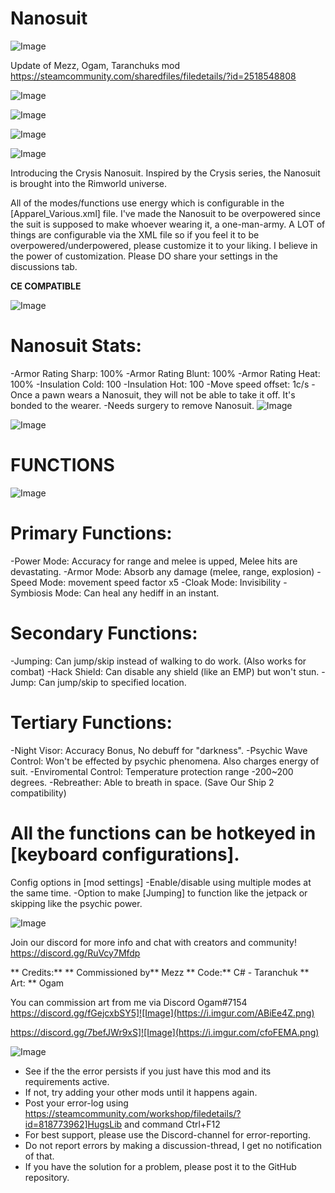 # Nanosuit

![Image](https://i.imgur.com/buuPQel.png)

Update of Mezz, Ogam, Taranchuks mod
https://steamcommunity.com/sharedfiles/filedetails/?id=2518548808

![Image](https://i.imgur.com/pufA0kM.png)

	
![Image](https://i.imgur.com/Z4GOv8H.png)

![Image](https://i.imgur.com/tE28cZ7.gif)

![Image](https://i.imgur.com/B5Zgrb1.png)


Introducing the Crysis Nanosuit. Inspired by the Crysis series, the Nanosuit is brought into the Rimworld universe.

All of the modes/functions use energy which is configurable in the [Apparel_Various.xml] file.
I've made the Nanosuit to be overpowered since the suit is supposed to make whoever wearing it, a one-man-army.
A LOT of things are configurable via the XML file so if you feel it to be overpowered/underpowered, please customize it to your liking. I believe in the power of customization. Please DO share your settings in the discussions tab.

**CE COMPATIBLE** 

![Image](https://i.imgur.com/kkaSETo.png)

# Nanosuit Stats:

-Armor Rating Sharp: 100%
-Armor Rating Blunt: 100%
-Armor Rating Heat: 100%
-Insulation Cold: 100
-Insulation Hot: 100
-Move speed offset: 1c/s
-Once a pawn wears a Nanosuit, they will not be able to take it off. It's bonded to the wearer.
-Needs surgery to remove Nanosuit.
![Image](https://i.imgur.com/rut5bVm.png)

![Image](https://i.imgur.com/XNnH0c5.png)


# FUNCTIONS

![Image](https://i.imgur.com/eZLWcAz.png)


# Primary Functions:

-Power Mode: Accuracy for range and melee is upped, Melee hits are devastating.
-Armor Mode: Absorb any damage (melee, range, explosion)
-Speed Mode: movement speed factor x5
-Cloak Mode: Invisibility
-Symbiosis Mode: Can heal any hediff in an instant.

# Secondary Functions:

-Jumping: Can jump/skip instead of walking to do work. (Also works for combat)
-Hack Shield: Can disable any shield (like an EMP) but won't stun. 
-Jump: Can jump/skip to specified location.

# Tertiary Functions:

-Night Visor: Accuracy Bonus, No debuff for "darkness".
-Psychic Wave Control: Won't be effected by psychic phenomena. Also charges energy of suit.
-Enviromental Control: Temperature protection range -200~200 degrees. 
-Rebreather: Able to breath in space. (Save Our Ship 2 compatibility)


# All the functions can be hotkeyed in [keyboard configurations].

Config options in [mod settings]
-Enable/disable using multiple modes at the same time.
-Option to make [Jumping] to function like the jetpack or skipping like the psychic power.

![Image](https://i.imgur.com/6oqPvaw.png)

Join our discord for more info and chat with creators and community!
https://discord.gg/RuVcy7Mfdp

** Credits:** 
** Commissioned by**  Mezz
** Code:**  C# - Taranchuk
** Art: ** Ogam

You can commission art from me via Discord Ogam#7154
https://discord.gg/fGejcxbSY5]![Image](https://i.imgur.com/ABiEe4Z.png)

https://discord.gg/7befJWr9xS]![Image](https://i.imgur.com/cfoFEMA.png)

	
![Image](https://i.imgur.com/PwoNOj4.png)



-  See if the the error persists if you just have this mod and its requirements active.
-  If not, try adding your other mods until it happens again.
-  Post your error-log using https://steamcommunity.com/workshop/filedetails/?id=818773962]HugsLib and command Ctrl+F12
-  For best support, please use the Discord-channel for error-reporting.
-  Do not report errors by making a discussion-thread, I get no notification of that.
-  If you have the solution for a problem, please post it to the GitHub repository.


